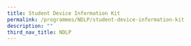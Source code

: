 ```yaml
---
title: Student Device Information Kit
permalink: /programmes/NDLP/student-device-information-kit
description: ""
third_nav_title: NDLP
---
```

